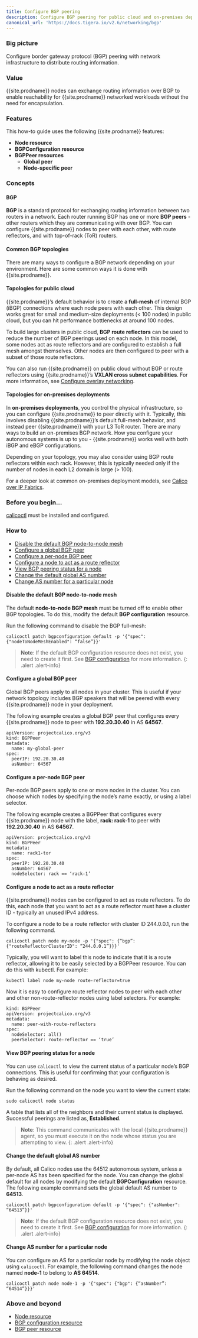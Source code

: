 ```yaml
---
title: Configure BGP peering
description: Configure BGP peering for public cloud and on-premises deployments with full mesh, node-specific peering, ToR and/or Calico route reflectors.
canonical_url: 'https://docs.tigera.io/v2.6/networking/bgp'
---
```


### Big picture

Configure border gateway protocol (BGP) peering with network infrastructure to distribute routing information.

### Value

{{site.prodname}} nodes can exchange routing information over BGP to enable reachability for {{site.prodname}} networked workloads without the need for encapsulation.

### Features

This how-to guide uses the following {{site.prodname}} features:

- **Node resource**
- **BGPConfiguration resource**
- **BGPPeer resources**
  - **Global peer**
  - **Node-specific peer**

### Concepts

#### BGP

**BGP** is a standard protocol for exchanging routing information between two routers in a network. Each router running BGP has one or more **BGP peers** - other routers which they are communicating with over BGP. You can configure {{site.prodname}} nodes to peer with each other, with route reflectors, and with top-of-rack (ToR) routers.

#### Common BGP topologies

There are many ways to configure a BGP network depending on your environment. Here are some common ways it is done with {{site.prodname}}.

#### Topologies for public cloud

{{site.prodname}}’s default behavior is to create a **full-mesh** of internal BGP (iBGP) connections where each node peers with each other. This design works great for small and medium-size deployments (< 100 nodes) in public cloud, but you can hit performance bottlenecks at around 100 nodes.

To build large clusters in public cloud, **BGP route reflectors** can be used to reduce the number of BGP peerings used on each node. In this model, some nodes act as route reflectors and are configured to establish a full mesh amongst themselves. Other nodes are then configured to peer with a subset of those route reflectors.

You can also run {{site.prodname}} on public cloud without BGP or route reflectors using {{site.prodname}}’s **VXLAN cross subnet capabilities**. For more information, see [Configure overlay networking]({{site.baseurl}}/networking/vxlan-ipip).

#### Topologies for on-premises deployments

In **on-premises deployments**, you control the physical infrastructure, so you can configure {{site.prodname}} to peer directly with it. Typically, this involves disabling {{site.prodname}}’s default full-mesh behavior, and instead peer {{site.prodname}} with your L3 ToR router. There are many ways to build an on-premises BGP network. How you configure your autonomous systems is up to you - {{site.prodname}} works well with both iBGP and eBGP configurations. 

Depending on your topology, you may also consider using BGP route reflectors within each rack. However, this is typically needed only if the number of nodes in each L2 domain is large (> 100).

For a deeper look at common on-premises deployment models, see [Calico over IP Fabrics]({{site.baseurl}}/reference/architecture/design/l2-interconnect-fabric).

### Before you begin...

[calicoctl]({{site.baseurl}}/getting-started/calicoctl/install) must be installed and configured.

### How to

- [Disable the default BGP node-to-node mesh](#disable-the-default-bgp-node-to-node-mesh)
- [Configure a global BGP peer](#configure-a-global-bgp-peer)
- [Configure a per-node BGP peer](#configure-a-per-node-bgp-peer)
- [Configure a node to act as a route reflector](#configure-a-node-to-act-as-a-route-reflector)
- [View BGP peering status for a node](#view-bgp-peering-status-for-a-node)
- [Change the default global AS number](#change-the-default-global-as-number)
- [Change AS number for a particular node](#change-as-number-for-a-particular-node)

#### Disable the default BGP node-to-node mesh

The default **node-to-node BGP mesh** must be turned off to enable other BGP topologies. To do this, modify the default **BGP configuration** resource.

Run the following command to disable the BGP full-mesh:

```
calicoctl patch bgpconfiguration default -p '{"spec": {"nodeToNodeMeshEnabled": “false”}}'
```

>**Note**: If the default BGP configuration resource does not exist, you need to create it first. See [BGP configuration]({{site.baseurl}}/reference/resources/bgpconfig) for more information.
{: .alert .alert-info}

#### Configure a global BGP peer

Global BGP peers apply to all nodes in your cluster. This is useful if your network topology includes BGP speakers that will be peered with every {{site.prodname}} node in your deployment.

The following example creates a global BGP peer that configures every {{site.prodname}} node to peer with **192.20.30.40** in AS **64567**.

```
apiVersion: projectcalico.org/v3
kind: BGPPeer
metadata:
  name: my-global-peer
spec:
  peerIP: 192.20.30.40
  asNumber: 64567
```
#### Configure a per-node BGP peer

Per-node BGP peers apply to one or more nodes in the cluster. You can choose which nodes by specifying the node’s name exactly, or using a label selector.

The following example creates a BGPPeer that configures every {{site.prodname}} node with the label, **rack: rack-1** to peer with **192.20.30.40** in AS **64567**.

```
apiVersion: projectcalico.org/v3
kind: BGPPeer
metadata:
  name: rack1-tor
spec:
  peerIP: 192.20.30.40
  asNumber: 64567
  nodeSelector: rack == ‘rack-1’
```
#### Configure a node to act as a route reflector

{{site.prodname}} nodes can be configured to act as route reflectors. To do this, each node that you want to act as a route reflector must have a cluster ID - typically an unused IPv4 address.

To configure a node to be a route reflector with cluster ID 244.0.0.1, run the following command.

```
calicoctl patch node my-node -p '{"spec": {“bgp”: {"routeReflectorClusterID": “244.0.0.1”}}}'
```

Typically, you will want to label this node to indicate that it is a route reflector, allowing it to be easily selected by a BGPPeer resource. You can do this with kubectl. For example:

```
kubectl label node my-node route-reflector=true
```
Now it is easy to configure route reflector nodes to peer with each other and other non-route-reflector nodes using label selectors. For example:

```
kind: BGPPeer
apiVersion: projectcalico.org/v3
metadata:
  name: peer-with-route-reflectors
spec:
  nodeSelector: all()
  peerSelector: route-reflector == ‘true’
```

#### View BGP peering status for a node

You can use `calicoctl` to view the current status of a particular node’s BGP connections. This is useful for confirming that your configuration is behaving as desired.

Run the following command on the node you want to view the current state:

```
sudo calicoctl node status
```
A table that lists all of the neighbors and their current status is displayed. Successful peerings are listed as, **Established**.

>**Note**: This command communicates with the local {{site.prodname}} agent, so you must execute it on the node whose status you are attempting to view.
{: .alert .alert-info}

#### Change the default global AS number

By default, all Calico nodes use the 64512 autonomous system, unless a per-node AS has been specified for the node. You can change the global default for all nodes by modifying the default **BGPConfiguration** resource. The following example command sets the global default AS number to **64513**.

```
calicoctl patch bgpconfiguration default -p '{"spec": {"asNumber": “64513”}}'
```

>**Note**: If the default BGP configuration resource does not exist, you need to create it first. See [BGP configuration]({{site.baseurl}}/reference/resources/bgpconfig) for more information.
{: .alert .alert-info}

#### Change AS number for a particular node

You can configure an AS for a particular node by modifying the node object using `calicoctl`. For example, the following command changes the node named **node-1** to belong to **AS 64514**.

```
calicoctl patch node node-1 -p '{"spec": {"bgp": {“asNumber”: “64514”}}}'
```
### Above and beyond

- [Node resource]({{site.baseurl}}/reference/resources/node)
- [BGP configuration resource]({{site.baseurl}}/reference/resources/bgpconfig)
- [BGP peer resource]({{site.baseurl}}/reference/resources/bgppeer)
